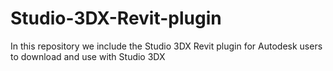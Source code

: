# Studio-3DX-Revit-plugin
In this repository we include the Studio 3DX Revit plugin for Autodesk users to download and use with Studio 3DX
